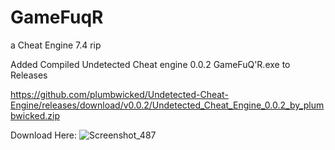 # GameFuqR
a Cheat Engine 7.4 rip
  


Added Compiled Undetected Cheat engine 0.0.2 GameFuQ'R.exe to Releases 

https://github.com/plumbwicked/Undetected-Cheat-Engine/releases/download/v0.0.2/Undetected_Cheat_Engine_0.0.2_by_plumbwicked.zip

Download Here:
![Screenshot_487](https://user-images.githubusercontent.com/62859332/164878639-a0e80cca-748a-4732-a17b-7f3ce107ed94.png)
